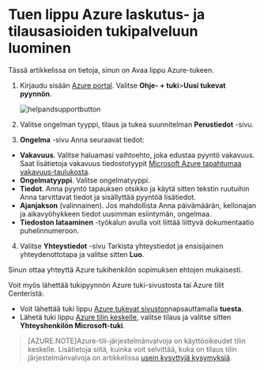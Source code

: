 <properties
    pageTitle="Tuen lippu luominen Azure laskutukseen ja tilaukseen liittyvissä asioissa | Microsoft Azure"
    description="Kerrotaan, miten voit luoda tuki lippu Azure laskutukseen ja tilaukseen liittyvissä asioissa"
    services=""
    documentationCenter=""
    authors="genlin"
    manager="mbaldwin"
    editor=""
    tags="billing"
    />

<tags
    ms.service="billing"
    ms.workload="na"
    ms.tgt_pltfrm="na"
    ms.devlang="na"
    ms.topic="article"
    ms.date="08/24/2016"
    ms.author="genli"/>

# <a name="how-to-create-a-support-ticket-for-azure-billing-and-subscription-issues"></a>Tuen lippu Azure laskutus- ja tilausasioiden tukipalveluun luominen
Tässä artikkelissa on tietoja, sinun on Avaa lippu Azure-tukeen.

1. Kirjaudu sisään [Azure portal](https://portal.azure.com/). Valitse **Ohje- + tuki**>**Uusi tukevat pyynnön**.

    ![helpandsupportbutton](./media/billing-how-to-create-billing-support-ticket/helpandsupport.png)
2. Valitse ongelman tyyppi, tilaus ja tukea suunnitelman **Perustiedot** -sivu.
3. **Ongelma** -sivu Anna seuraavat tiedot:

 * **Vakavuus**. Valitse haluamasi vaihtoehto, joka edustaa pyyntö vakavuus. Saat lisätietoja vakavuus tiedostotyypit [Microsoft Azure tapahtumaa vakavuus-taulukosta](http://support.microsoft.com/gp/AzureSevDetails).
 * **Ongelmatyyppi**. Valitse ongelmatyyppi.
 * **Tiedot**. Anna pyyntö tapauksen otsikko ja käytä sitten tekstin ruutuihin Anna tarvittavat tiedot ja sisällyttää pyyntöä lisätiedot.
 * **Ajanjakson** (valinnainen). Jos mahdollista Anna päivämäärän, kellonajan ja aikavyöhykkeen tiedot uusimman esiintymän, ongelmaa.
 * **Tiedoston lataaminen** -työkalun avulla voit liittää liittyvä dokumentaatio puhelinnumeroon.
4. Valitse **Yhteystiedot** -sivu Tarkista yhteystiedot ja ensisijainen yhteydenottotapa ja valitse sitten **Luo**.

Sinun ottaa yhteyttä Azure tukihenkilön sopimuksen ehtojen mukaisesti.

Voit myös lähettää tukipyynnön Azure tuki-sivustosta tai Azure tilit Centeristä:

 * Voit lähettää tuki lippu [Azure tukevat sivuston](https://azure.microsoft.com/support/options/)napsauttamalla **tuesta**.
 * Lähetä tuki lippu [Azure tilin keskelle](https://account.windowsazure.com/Subscriptions), valitse tilaus ja valitse sitten **Yhteyshenkilön Microsoft-tuki**.

 >[AZURE.NOTE]Azure-tili-järjestelmänvalvoja on käyttöoikeudet tilin keskelle. Lisätietoja siitä, kuinka voit selvittää, kuka on tilaus tilin järjestelmänvalvoja on artikkelissa [usein kysyttyjä kysymyksiä](billing-subscription-transfer.md#faq).
